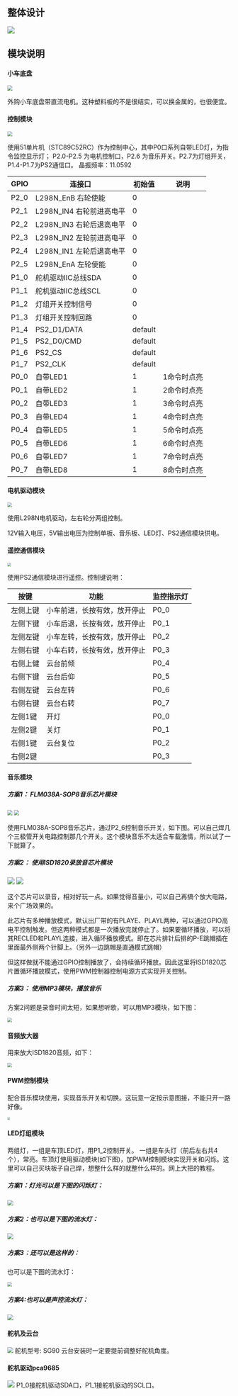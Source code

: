 ## 整体设计

![](integrate_archetecture.png)



## 模块说明

#### 小车底盘
<img src="modules/car.jpg" style="zoom:70%;" />

外购小车底盘带直流电机。这种塑料板的不是很结实，可以换金属的，也很便宜。


#### 控制模块
<img src="modules/51mcu.jpg" style="zoom: 70%;" />

使用51单片机（STC89C52RC）作为控制中心，其中P0口系列自带LED灯，为指令监控显示灯； P2.0-P2.5 为电机控制口，P2.6 为音乐开关。P2.7为灯组开关，P1.4-P1.7为PS2通信口。
晶振频率：11.0592

| GPIO | 连接口                        | 初始值  | 说明        |
| ---- | ----------------------------- | ------- | ----------- |
| P2_0 | L298N_EnB 右轮使能            | 0       |             |
| P2_1 | L298N_IN4 右轮前进高电平      | 0       |             |
| P2_2 | L298N_IN3 右轮后退高电平      | 0       |             |
| P2_3 | L298N_IN2 左轮前进高电平      | 0       |             |
| P2_4 | L298N_IN1 左轮后退高电平      | 0       |             |
| P2_5 | L298N_EnA 左轮使能            | 0       |             |
| P1_0 | 舵机驱动IIC总线SDA          | 0       |     |
| P1_1 | 舵机驱动IIC总线SCL           | 0       |   |
| P1_2 | 灯组开关控制信号          | 0       |     |
| P1_3 | 灯组开关控制回路           | 0       |   |
| P1_4 | PS2_D1/DATA                   | default |             |
| P1_5 | PS2_D0/CMD                    | default |             |
| P1_6 | PS2_CS                        | default |             |
| P1_7 | PS2_CLK                       | default |             |
| P0_0 | 自带LED1                      | 1       | 1命令时点亮 |
| P0_1 | 自带LED2                      | 1       | 2命令时点亮 |
| P0_2 | 自带LED3                      | 1       | 3命令时点亮 |
| P0_3 | 自带LED4                      | 1       | 4命令时点亮 |
| P0_4 | 自带LED5                      | 1       | 5命令时点亮 |
| P0_5 | 自带LED6                      | 1       | 6命令时点亮 |
| P0_6 | 自带LED7                      | 1       | 7命令时点亮 |
| P0_7 | 自带LED8                      | 1       | 8命令时点亮 |



#### 电机驱动模块
<img src="modules/L298N.png" style="zoom:60%;" />

使用L298N电机驱动，左右轮分两组控制。

12V输入电压，5V输出电压为控制单板、音乐板、LED灯、PS2通信模块供电。



#### 遥控通信模块

<img src="modules/ps2.jpg" style="zoom:50%;" />

使用PS2通信模块进行遥控。控制键说明：

| 按键     | 功能                         | 监控指示灯 |
| -------- | ---------------------------- | ---------- |
| 左侧上键 | 小车前进，长按有效，放开停止 | P0_0       |
| 左侧下键 | 小车后退，长按有效，放开停止 | P0_1       |
| 左侧左键 | 小车左转，长按有效，放开停止 | P0_2       |
| 左侧右键 | 小车右转，长按有效，放开停止 | P0_3       |
| 右侧上健 | 云台前倾                  | P0_4       |
| 右侧下键 | 云台后仰                  | P0_5       |
| 右侧左键 | 云台左转                  | P0_6       |
| 右侧右键 | 云台右转                  | P0_7       |
| 左侧1键  | 开灯                     | P0_0       |
| 左侧2键  | 关灯                     | P0_1       |
| 右侧1键  | 云台复位                  | P0_2       |
| 右侧2键  |                          | P0_3       |

#### 音乐模块

##### 方案1： FLM038A-SOP8音乐芯片模块

<img src="modules/flm038-sop8-body.jpg" style="zoom:70%;" />

<img src="modules/flm038-sop8-board.jpg" style="zoom:70%;" />

使用FLM038A-SOP8音乐芯片，通过P2_6控制音乐开关，如下图。可以自己焊几个三极管开关电路控制那几个开关。这个模块音乐不太适合车载激情，所以试了一下就算了。





##### 方案2： 使用ISD1820录放音芯片模块

<img src="modules/isd1820.jpg"/>

<img src="modules/isd1820_board.png"/>

这个芯片可以录音，相对好玩一点。如果觉得音量小，可以自己再搞个放大电路，来个广场效果的。

此芯片有多种播放模式，默认出厂带的有PLAYE、PLAYL两种，可以通过GPIO高电平控制触发。但这两种模式都是一次播放完就停止了。如果要循环播放，可以将其RECLED和PLAYL连接，进入循环播放模式。即在芯片排针后排的P-E跳帽插在里面最外侧两个针脚上。（另外一边跳帽是直通模式跳帽）

但这样做就不能通过GPIO控制播放了，会持续循环播放。因此这里将ISD1820芯片置循环播放模式，使用PWM控制器控制电源方式实现开关控制。



##### 方案3： 使用MP3模块，播放音乐

方案2问题是录音时间太短，如果想听歌，可以用MP3模块，如下图：

<img src="modules/mp3.jpg" style="zoom:60%;" />



#### 音频放大器

用来放大ISD1820音频，如下：

<img src="modules/AD828.jpg" style="zoom:60%;" />



#### PWM控制模块

配合音乐模块使用，实现音乐开关和切换。这玩意一定按示意图接，不能只开一路好像。

<img src="modules/pwm_mos.jpg" style="zoom:40%;" />

#### LED灯组模块

 两组灯，一组是车顶LED灯，用P1_2控制开关。 一组是车头灯（前后左右共4个），常亮。车顶灯使用驱动模块(如下图)，加PWM控制模块实现开关和闪烁。这里可以自己买块板子自己焊，想整什么样的就整什么样的。网上大把的教程。

##### 方案1：灯光可以是下图的闪烁灯：

<img src="modules/led_group.jpg" style="zoom:80%;" />

##### 方案2：也可以是下图的流水灯：

<img src="modules/led_flow_single_ctrl.jpg" style="zoom:80%;" />

##### 方案3：还可以是这样的：

也可以是下图的流水灯：

<img src="modules/led_flow_double_ctrl.png" style="zoom:60%;" />

##### 方案4:也可以是声控流水灯：

<img src="modules/music_led.jpg" style="zoom:80%;" />


#### 舵机及云台
<img src="modules/servo.jpg" style="zoom:80%;" />
舵机型号: SG90
云台安装时一定要提前调整好舵机角度。

#### 舵机驱动pca9685
<img src="modules/pca9685.jpeg" />
P1_0接舵机驱动SDA口，P1_1接舵机驱动的SCL口。